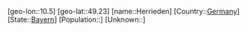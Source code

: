 ﻿---
location: [49.23,10.5]
type: City
tags:
- geo/City


SpocWebEntityId: 30912
isDeleted: false
confidential: public

---
[geo-lon::10.5]
[geo-lat::49.23]
[name::Herrieden]
[Country::[Germany](geo/Continent/Europe/Germany.md)]
[State::[Bayern](geo/Continent/Europe/Germany/Bayern.md)]
[Population::]
[Unknown::]

